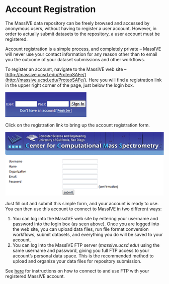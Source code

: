 # Account Registration

The MassIVE data repository can be freely browsed and accessed by anonymous users, without having to register a user account. However, in order to actually submit datasets to the repository, a user account must be registered.

Account registration is a simple process, and completely private – MassIVE will never use your contact information for any reason other than to email you the outcome of your dataset submissions and other workflows.

To register an account, navigate to the MassIVE web site – [http://massive.ucsd.edu/ProteoSAFe/](http://massive.ucsd.edu/ProteoSAFe/). Here you will find a registration link in the upper right corner of the page, just below the login box.

![](img/account_registration/MassIVE_login_box.png)

Click on the registration link to bring up the account registration form.

![](img/account_registration/MassIVE_registration_form.png)

Just fill out and submit this simple form, and your account is ready to use. You can then use this account to connect to MassIVE in two different ways:

1. You can log into the MassIVE web site by entering your username and password into the login box (as seen above). Once you are logged into the web site, you can upload data files, run file format conversion workflows, submit datasets, and everything you do will be saved to your account.
1. You can log into the MassIVE FTP server (_massive.ucsd.edu_) using the same username and password, giving you full FTP access to your account’s personal data space. This is the recommended method to upload and organize your data files for repository submission.

See [here](upload_data.md) for instructions on how to connect to and use FTP with your registered MassIVE account.
